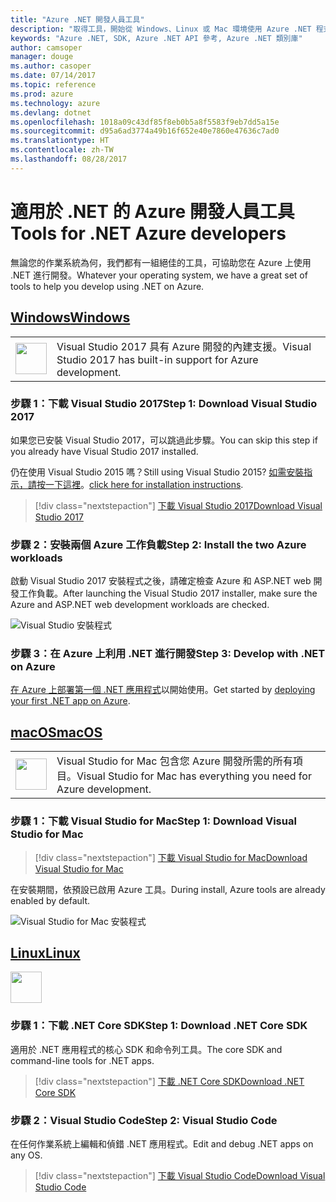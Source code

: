 ```yaml
---
title: "Azure .NET 開發人員工具"
description: "取得工具，開始從 Windows、Linux 或 Mac 環境使用 Azure .NET 程式庫。"
keywords: "Azure .NET, SDK, Azure .NET API 參考, Azure .NET 類別庫"
author: camsoper
manager: douge
ms.author: casoper
ms.date: 07/14/2017
ms.topic: reference
ms.prod: azure
ms.technology: azure
ms.devlang: dotnet
ms.openlocfilehash: 1018a09c43df85f8eb0b5a8f5583f9eb7dd5a15e
ms.sourcegitcommit: d95a6ad3774a49b16f652e40e7860e47636c7ad0
ms.translationtype: HT
ms.contentlocale: zh-TW
ms.lasthandoff: 08/28/2017
---
```

# <a name="tools-for-net-azure-developers"></a><span data-ttu-id="1153a-104">適用於 .NET 的 Azure 開發人員工具</span><span class="sxs-lookup"><span data-stu-id="1153a-104">Tools for .NET Azure developers</span></span>

<span data-ttu-id="1153a-105">無論您的作業系統為何，我們都有一組絕佳的工具，可協助您在 Azure 上使用 .NET 進行開發。</span><span class="sxs-lookup"><span data-stu-id="1153a-105">Whatever your operating system, we have a great set of tools to help you develop using .NET on Azure.</span></span>

## <a name="windowstabwindows"></a>[<span data-ttu-id="1153a-106">Windows</span><span class="sxs-lookup"><span data-stu-id="1153a-106">Windows</span></span>](#tab/windows)

<table>
  <tr>
    <td width="50">
        <img src="https://docs.microsoft.com/en-us/media/logos/logo_vs-ide.svg" width="50" height="50"></img>
    </td>
    <td>
<span data-ttu-id="1153a-107">Visual Studio 2017 具有 Azure 開發的內建支援。</span><span class="sxs-lookup"><span data-stu-id="1153a-107">Visual Studio 2017 has built-in support for Azure development.</span></span>
    </td>
  </tr>
</table>

### <a name="step-1-download-visual-studio-2017"></a><span data-ttu-id="1153a-108">步驟 1：下載 Visual Studio 2017</span><span class="sxs-lookup"><span data-stu-id="1153a-108">Step 1: Download Visual Studio 2017</span></span>

<span data-ttu-id="1153a-109">如果您已安裝 Visual Studio 2017，可以跳過此步驟。</span><span class="sxs-lookup"><span data-stu-id="1153a-109">You can skip this step if you already have Visual Studio 2017 installed.</span></span>

<span data-ttu-id="1153a-110">仍在使用 Visual Studio 2015 嗎？</span><span class="sxs-lookup"><span data-stu-id="1153a-110">Still using Visual Studio 2015?</span></span>  <span data-ttu-id="1153a-111">[如需安裝指示，請按一下這裡](dotnet-sdk-vs2015-install.md)。</span><span class="sxs-lookup"><span data-stu-id="1153a-111">[click here for installation instructions](dotnet-sdk-vs2015-install.md).</span></span>

> [!div class="nextstepaction"]
> [<span data-ttu-id="1153a-112">下載 Visual Studio 2017</span><span class="sxs-lookup"><span data-stu-id="1153a-112">Download Visual Studio 2017</span></span>](https://www.visualstudio.com/downloads/)


### <a name="step-2-install-the-two-azure-workloads"></a><span data-ttu-id="1153a-113">步驟 2：安裝兩個 Azure 工作負載</span><span class="sxs-lookup"><span data-stu-id="1153a-113">Step 2: Install the two Azure workloads</span></span>

<span data-ttu-id="1153a-114">啟動 Visual Studio 2017 安裝程式之後，請確定檢查 Azure 和 ASP.NET web 開發工作負載。</span><span class="sxs-lookup"><span data-stu-id="1153a-114">After launching the Visual Studio 2017 installer, make sure the Azure and ASP.NET web development workloads are checked.</span></span>

![Visual Studio 安裝程式](media/dotnet-tools/azure-workloads.png)

### <a name="step-3-develop-with-net-on-azure"></a><span data-ttu-id="1153a-116">步驟 3：在 Azure 上利用 .NET 進行開發</span><span class="sxs-lookup"><span data-stu-id="1153a-116">Step 3: Develop with .NET on Azure</span></span>

<span data-ttu-id="1153a-117">[在 Azure 上部署第一個 .NET 應用程式](https://docs.microsoft.com/azure/app-service-web/app-service-web-get-started-dotnet)以開始使用。</span><span class="sxs-lookup"><span data-stu-id="1153a-117">Get started by [deploying your first .NET app on Azure](https://docs.microsoft.com/azure/app-service-web/app-service-web-get-started-dotnet).</span></span>


## <a name="macostabmacos"></a>[<span data-ttu-id="1153a-118">macOS</span><span class="sxs-lookup"><span data-stu-id="1153a-118">macOS</span></span>](#tab/macos)
<table>
  <tr>
    <td width="50">
        <img src="https://docs.microsoft.com/en-us/media/logos/logo_vs-mac.svg" width="50" height="50"></img>
    </td>
    <td>
<span data-ttu-id="1153a-119">Visual Studio for Mac 包含您 Azure 開發所需的所有項目。</span><span class="sxs-lookup"><span data-stu-id="1153a-119">Visual Studio for Mac has everything you need for Azure development.</span></span>
    </td>
  </tr>
</table>


### <a name="step-1-download-visual-studio-for-mac"></a><span data-ttu-id="1153a-120">步驟 1：下載 Visual Studio for Mac</span><span class="sxs-lookup"><span data-stu-id="1153a-120">Step 1: Download Visual Studio for Mac</span></span>

> [!div class="nextstepaction"]
> [<span data-ttu-id="1153a-121">下載 Visual Studio for Mac</span><span class="sxs-lookup"><span data-stu-id="1153a-121">Download Visual Studio for Mac</span></span>](https://www.visualstudio.com/vs/visual-studio-mac/)

<span data-ttu-id="1153a-122">在安裝期間，依預設已啟用 Azure 工具。</span><span class="sxs-lookup"><span data-stu-id="1153a-122">During install, Azure tools are already enabled by default.</span></span>

![Visual Studio for Mac 安裝程式](media/dotnet-tools/azure-vsmac.png)

## <a name="linuxtablinux"></a>[<span data-ttu-id="1153a-124">Linux</span><span class="sxs-lookup"><span data-stu-id="1153a-124">Linux</span></span>](#tab/linux)

<img src="https://docs.microsoft.com/en-us/visualstudio/products/images/vs-code.svg" width="50" height="50"></img>

### <a name="step-1-download-net-core-sdk"></a><span data-ttu-id="1153a-125">步驟 1：下載 .NET Core SDK</span><span class="sxs-lookup"><span data-stu-id="1153a-125">Step 1: Download .NET Core SDK</span></span>

<span data-ttu-id="1153a-126">適用於 .NET 應用程式的核心 SDK 和命令列工具。</span><span class="sxs-lookup"><span data-stu-id="1153a-126">The core SDK and command-line tools for .NET apps.</span></span>

> [!div class="nextstepaction"]
> [<span data-ttu-id="1153a-127">下載 .NET Core SDK</span><span class="sxs-lookup"><span data-stu-id="1153a-127">Download .NET Core SDK</span></span>](https://www.microsoft.com/net/core)

### <a name="step-2-visual-studio-code"></a><span data-ttu-id="1153a-128">步驟 2：Visual Studio Code</span><span class="sxs-lookup"><span data-stu-id="1153a-128">Step 2: Visual Studio Code</span></span>

<span data-ttu-id="1153a-129">在任何作業系統上編輯和偵錯 .NET 應用程式。</span><span class="sxs-lookup"><span data-stu-id="1153a-129">Edit and debug .NET apps on any OS.</span></span>

> [!div class="nextstepaction"]
> [<span data-ttu-id="1153a-130">下載 Visual Studio Code</span><span class="sxs-lookup"><span data-stu-id="1153a-130">Download Visual Studio Code</span></span>](https://code.visualstudio.com)